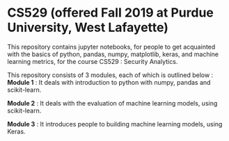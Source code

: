 # CS529 (offered Fall 2019 at Purdue University, West Lafayette)

This repository contains jupyter notebooks, for people to get acquainted with the basics of python, pandas, numpy, matplotlib,
keras, and machine learning metrics, for the course CS529 : Security Analytics.

This repository consists of 3 modules, each of which is outlined below :  
**Module 1** : It deals with introduction to python with numpy, pandas and scikit-learn.

**Module 2** : It deals with the evaluation of machine learning models, using scikit-learn.

**Module 3** : It introduces people to building machine learning models, using Keras.
